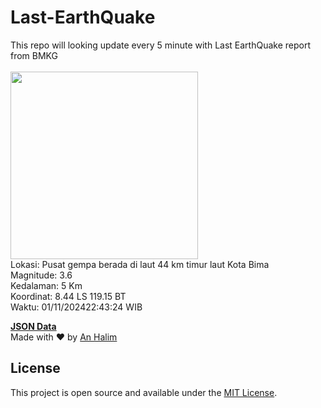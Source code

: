 # Last-EarthQuake
This repo will looking update every 5 minute with Last EarthQuake report from BMKG
<br>
<br>
<img src="https://static.bmkg.go.id/20241101224324.mmi.jpg" width="300"/>
<br>
Lokasi: Pusat gempa berada di laut 44 km timur laut Kota Bima <br>
Magnitude: 3.6 <br>
Kedalaman: 5 Km <br>
Koordinat: 8.44 LS 119.15 BT <br>
Waktu: 01/11/202422:43:24 WIB <br>

<a href="./data/data.json">**JSON Data**</a>
<br>
Made with ❤️ by <a href="https://github.com/an-halim">An Halim</a>
## License

This project is open source and available under the [MIT License](LICENSE).
